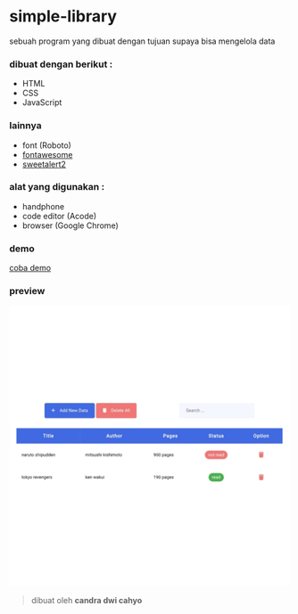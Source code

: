 # simple-library

sebuah program yang dibuat dengan tujuan supaya bisa mengelola data

### dibuat dengan berikut **:**

* HTML
* CSS
* JavaScript

### lainnya

* font (Roboto)
* [fontawesome](https://fontawesome.com)
* [sweetalert2](sweetalert2.github.io)

### alat yang digunakan **:**

* handphone
* code editor (Acode)
* browser (Google Chrome)

### demo 

[coba demo](https://candradwicahyo.github.io/simple-library)

### preview

![result](https://github.com/candradwicahyo/simple-library/blob/master/20220429_213001.jpg)

> dibuat oleh **candra dwi cahyo**
